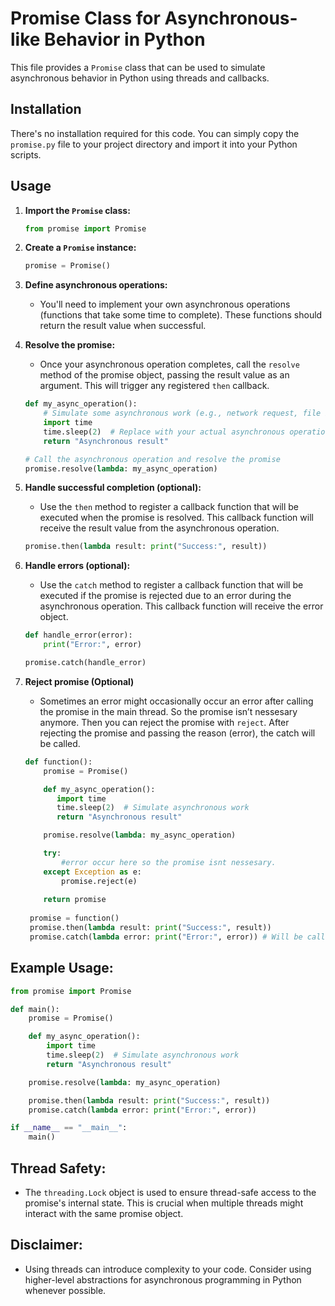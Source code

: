 # Promise Class for Asynchronous-like Behavior in Python

This file provides a `Promise` class that can be used to simulate asynchronous behavior in Python using threads and callbacks.

## Installation

There's no installation required for this code. You can simply copy the `promise.py` file to your project directory and import it into your Python scripts.

## Usage

1. **Import the `Promise` class:**

   ```python
   from promise import Promise
   ```

2. **Create a `Promise` instance:**

   ```python
   promise = Promise()
   ```

3. **Define asynchronous operations:**

   - You'll need to implement your own asynchronous operations (functions that take some time to complete). These functions should return the result value when successful.

4. **Resolve the promise:**

   - Once your asynchronous operation completes, call the `resolve` method of the promise object, passing the result value as an argument. This will trigger any registered `then` callback.

   ```python
   def my_async_operation():
       # Simulate some asynchronous work (e.g., network request, file I/O)
       import time
       time.sleep(2)  # Replace with your actual asynchronous operation
       return "Asynchronous result"

   # Call the asynchronous operation and resolve the promise
   promise.resolve(lambda: my_async_operation)
   ```

5. **Handle successful completion (optional):**

   - Use the `then` method to register a callback function that will be executed when the promise is resolved. This callback function will receive the result value from the asynchronous operation.

   ```python
   promise.then(lambda result: print("Success:", result))
   ```

6. **Handle errors (optional):**

   - Use the `catch` method to register a callback function that will be executed if the promise is rejected due to an error during the asynchronous operation. This callback function will receive the error object.

   ```python
   def handle_error(error):
       print("Error:", error)

   promise.catch(handle_error)
   ```

7. **Reject promise (Optional)**

   - Sometimes an error might occasionally occur an error after calling the promise in the main thread. So the promise isn’t nessesary anymore. Then you can reject the promise with `reject`. After rejecting the promise and passing the reason (error), the catch will be called.
   
   ```python
   def function():
       promise = Promise()

       def my_async_operation():
          import time
          time.sleep(2)  # Simulate asynchronous work
          return "Asynchronous result"

       promise.resolve(lambda: my_async_operation)
   
       try:
           #error occur here so the promise isnt nessesary.
       except Exception as e:
           promise.reject(e)
       
       return promise
    
    promise = function()
    promise.then(lambda result: print("Success:", result))
    promise.catch(lambda error: print("Error:", error)) # Will be called

   ```
   
## Example Usage:

```python
from promise import Promise

def main():
    promise = Promise()

    def my_async_operation():
        import time
        time.sleep(2)  # Simulate asynchronous work
        return "Asynchronous result"

    promise.resolve(lambda: my_async_operation)

    promise.then(lambda result: print("Success:", result))
    promise.catch(lambda error: print("Error:", error))

if __name__ == "__main__":
    main()
```

## Thread Safety:

- The `threading.Lock` object is used to ensure thread-safe access to the promise's internal state. This is crucial when multiple threads might interact with the same promise object.

## Disclaimer:

- Using threads can introduce complexity to your code. Consider using higher-level abstractions for asynchronous programming in Python whenever possible.
